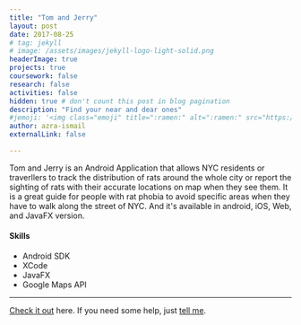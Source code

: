 ```yaml
---
title: "Tom and Jerry"
layout: post
date: 2017-08-25
# tag: jekyll
# image: /assets/images/jekyll-logo-light-solid.png
headerImage: true
projects: true
coursework: false
research: false
activities: false
hidden: true # don't count this post in blog pagination
description: "Find your near and dear ones"
#jemoji: '<img class="emoji" title=":ramen:" alt=":ramen:" src="https://assets.github.com/images/icons/emoji/unicode/1f35c.png" height="20" width="20" align="absmiddle">'
author: azra-ismail
externalLink: false

---
```


Tom and Jerry is an Android Application that allows NYC residents or traverllers to track the distribution of rats around the whole city or report the sighting of rats with their accurate locations on map when they see them. It is a great guide for people with rat phobia to avoid specific areas when they have to walk along the street of NYC. And it's available in android, iOS, Web, and JavaFX version.

#### Skills

- Android SDK
- XCode
- JavaFX
- Google Maps API

---

[Check it out](https://github.com/ruihanxu/Cat) here.
If you need some help, just [tell me](https://github.com/sophiasun0515/sophiasun0515.github.io/issues).
